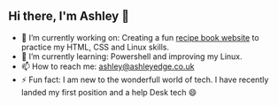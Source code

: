 ## Hi there, I'm Ashley 👋 

- 🔭 I’m currently working on: Creating a fun [recipe book website](https://github.com/Ashley-Edge/Recipe_Book) to practice my HTML, CSS and Linux skills.
- 🌱 I’m currently learning: Powershell and improving my Linux.
- 📫 How to reach me: ashley@ashleyedge.co.uk
- ⚡ Fun fact: I am new to the wonderfull world of tech. I have recently landed my first position and a help Desk tech 😄

<!--- 🔭 I’m currently working on:
- 🌱 I’m currently learning:
- 👯 I’m looking to collaborate on:
- 🤔 I’m looking for help with:
- 📫 How to reach me:
- 😄 Pronouns: ...
- ⚡ Fun fact: -->
